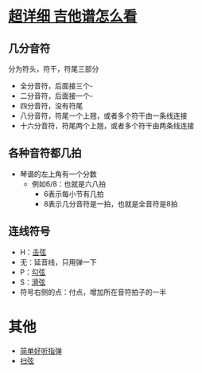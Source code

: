 # [超详细 吉他谱怎么看](https://www.bilibili.com/video/BV1XS4y1M7Sq)
## 几分音符
分为符头，符干，符尾三部分
- 全分音符，后面接三个-
- 二分音符，后面接一个-
- 四分音符，没有符尾
- 八分音符，符尾一个上翘，或者多个符干由一条线连接
- 十六分音符，符尾两个上翘，或者多个符干由两条线连接
## 各种音符都几拍
- 琴谱的左上角有一个分数
  - 例如6/8：也就是六八拍
    - 6表示每小节有几拍
    - 8表示几分音符是一拍，也就是全音符是8拍
## 连线符号
- H：[击弦](https://www.bilibili.com/video/BV1mb4y1q7uT)
- 无：延音线，只用弹一下
- P：[勾弦](https://www.bilibili.com/video/BV1eU4y1g74r)
- S：[滑弦](https://www.bilibili.com/video/BV1PU4y1M7kq)
- 符号右侧的点：付点，增加所在音符拍子的一半
# 其他
- [简单好听指弹](https://www.bilibili.com/video/BV1o64y1L7dN)
- [扫弦](https://www.bilibili.com/video/BV1M5411W79Z)
